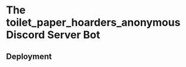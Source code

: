 The toilet_paper_hoarders_anonymous Discord Server Bot
======================================================

Deployment
----------
